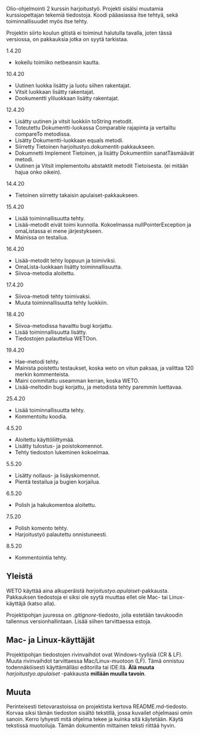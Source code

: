 Olio-ohjelmointi 2 kurssin harjoitustyö.
Projekti sisälsi muutamia kurssiopettajan tekemiä tiedostoja. Koodi pääasiassa itse tehtyä, sekä toiminnallisuudet myös itse tehty.

Projektin siirto koulun gitistä ei toiminut halutulla tavalla, joten tässä versiossa, on pakkauksia jotka on syytä tarkistaa. 

1.4.20  
- kokeilu toimiiko netbeansin kautta.  
  
10.4.20  
- Uutinen luokka lisätty ja luotu siihen rakentajat.  
- Vitsit luokkaan lisätty rakentajat.  
- Dookumentti yliluokkaan lisätty rakentajat.  
  
12.4.20  
- Lisätty uutinen ja vitsit luokkiin toString metodit.  
- Toteutettu Dokumentti-luokassa Comparable rajapinta ja vertailtu compareTo metodissa.  
- Lisätty Dokumentti-luokkaan equals metodi.  
- Siirretty Tietoinen harjoitustyo.dokumentit-pakkaukseen.  
- Dokumnetti Implement Tietoinen, ja lisätty Dokumenttiin sanatTäsmäävät metodi.  
- Uutinen ja Vitsit implementoitu abstaktit metodit Tietoisesta. (ei mitään hajua onko oikein).  
  
14.4.20  
- Tietoinen siirretty takaisin apulaiset-pakkaukseen.  
  
15.4.20  
- Lisää toiminnallisuutta tehty.  
- Lisää-metodit eivät toimi kunnolla. Kokoelmassa nullPointerException ja omaListassa ei mene järjestykseen.  
- Mainissa on testailua.  
  
16.4.20  
- Lisää-metodit tehty loppuun ja toimiviksi.  
- OmaLista-luokkaan lisätty toiminnallisuutta.  
- Siivoa-metodia aloitettu.  
  
17.4.20  
- Siivoa-metodi tehty toimivaksi.  
- Muuta toiminnallisuutta tehty luokkiin.  
  
18.4.20  
- Siivoa-metodissa havaittu bugi korjattu.  
- Lisää toiminnallisuutta lisätty.  
- Tiedostojen palauttelua WETOon.  
  
19.4.20  
- Hae-metodi tehty.  
- Mainista poistettu testaukset, koska weto on vitun paksaa, ja valittaa 120 merkin kommenteista.  
- Maini commitattu useamman kerran, koska WETO.
- Lisää-meltodin bugi korjattu, ja metodista tehty paremmin luettavaa.  
  
25.4.20  
- Lisää toiminnallisuutta tehty.  
- Kommentoitu koodia.  
  
4.5.20  
- Aloitettu käyttöliittymää.  
- Lisätty tulostus- ja poistokomennot.  
- Tehty tiedoston lukeminen kokoelmaa.  
  
5.5.20  
- Lisätty nollaus- ja lisäyskomennot.  
- Pientä testailua ja bugien korjailua.  
  
6.5.20  
- Polish ja hakukomentoa aloitettu.  
  
7.5.20  
- Polish komento tehty.  
- Harjoitustyö palautettu onnistuneesti.  
  
8.5.20  
- Kommentointia tehty.  
  
  
## Yleistä

WETO käyttää aina alkuperäistä _harjoitustyo.apulaiset_-pakkausta. Pakkauksen
tiedostoja ei siksi ole syytä muuttaa ellet ole Mac- tai Linux-käyttäjä (katso
alla).

Projektipohjan juuressa on _.gitignore_-tiedosto, jolla estetään tavukoodin
tallennus versionhallintaan. Lisää siihen tarvittaessa estoja.

## Mac- ja Linux-käyttäjät

Projektipohjan tiedostojen rivinvaihdot ovat Windows-tyylisiä (CR & LF). Muuta
rivinvaihdot tarvittaessa Mac/Linux-muotoon (LF). Tämä onnistuu todennäköisesti
käyttämälläsi editorilla tai IDE:llä. **Älä muuta** _harjoitustyo.apulaiset_
-pakkausta **millään muulla tavoin**.

## Muuta

Perinteisesti tietovarastoissa on projektista kertova README.md-tiedosto. Korvaa
siksi tämän tiedoston sisältö tekstillä, jossa kuvailet ohjelmaasi omin sanoin.
Kerro lyhyesti mitä ohjelma tekee ja kuinka sitä käytetään. Käytä tekstissä
muotoiluja. Tämän dokumentin mittainen teksti riittää hyvin.
